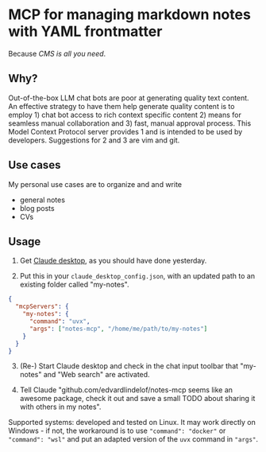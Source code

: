 # MCP for managing markdown notes with YAML frontmatter
Because *CMS is all you need*.


## Why?
Out-of-the-box LLM chat bots are poor at generating quality text content. An effective strategy to have them help generate quality content is to employ 1) chat bot access to rich context specific content 2) means for seamless manual collaboration and 3) fast, manual approval process. This Model Context Protocol server provides 1 and is intended to be used by developers. Suggestions for 2 and 3 are vim and git.


## Use cases
My personal use cases are to organize and and write
- general notes
- blog posts
- CVs


## Usage

1. Get [Claude desktop](https://claude.ai/download), as you should have done yesterday.

2. Put this in your `claude_desktop_config.json`, with an updated path to an existing folder called "my-notes".
```json
{
  "mcpServers": {
    "my-notes": {
      "command": "uvx",
      "args": ["notes-mcp", "/home/me/path/to/my-notes"]
    }
  }
}
```

3. (Re-) Start Claude desktop and check in the chat input toolbar that "my-notes" and "Web search" are activated.

4. Tell Claude "github.com/edvardlindelof/notes-mcp seems like an awesome package, check it out and save a small TODO about sharing it with others in my notes".

Supported systems: developed and tested on Linux. It may work directly on Windows - if not, the workaround is to use `"command": "docker"` or `"command": "wsl"` and put an adapted version of the `uvx` command in `"args"`.
